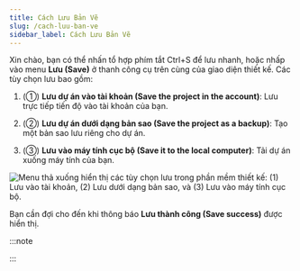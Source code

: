 ```yaml
---
title: Cách Lưu Bản Vẽ
slug: /cach-luu-ban-ve
sidebar_label: Cách Lưu Bản Vẽ
---
```


Xin chào, bạn có thể nhấn tổ hợp phím tắt Ctrl+S để lưu nhanh, hoặc nhấp vào menu **Lưu (Save)** ở thanh công cụ trên cùng của giao diện thiết kế. Các tùy chọn lưu bao gồm:

1. (①) **Lưu dự án vào tài khoản (Save the project in the account)**: Lưu trực tiếp tiến độ vào tài khoản của bạn.

2. (②) **Lưu dự án dưới dạng bản sao (Save the project as a backup)**: Tạo một bản sao lưu riêng cho dự án.

3. (③) **Lưu vào máy tính cục bộ (Save it to the local computer)**: Tải dự án xuống máy tính của bạn.

![Menu thả xuống hiển thị các tùy chọn lưu trong phần mềm thiết kế: (1) Lưu vào tài khoản, (2) Lưu dưới dạng bản sao, và (3) Lưu vào máy tính cục bộ.](https://storage.googleapis.com/jegavn_kb/images/7c4f12b7-da08-4745-8484-f41ae14a9b96.png)

Bạn cần đợi cho đến khi thông báo **Lưu thành công (Save success)** được hiển thị.

:::note

:::
